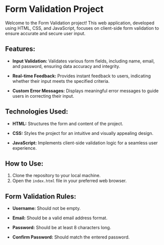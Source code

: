 # Form Validation Project

Welcome to the Form Validation project! This web application, developed using HTML, CSS, and JavaScript, focuses on client-side form validation to ensure accurate and secure user input.

## Features:

- **Input Validation:** Validates various form fields, including name, email, and password, ensuring data accuracy and integrity.

- **Real-time Feedback:** Provides instant feedback to users, indicating whether their input meets the specified criteria.

- **Custom Error Messages:** Displays meaningful error messages to guide users in correcting their input.

## Technologies Used:

- **HTML:** Structures the form and content of the project.

- **CSS:** Styles the project for an intuitive and visually appealing design.

- **JavaScript:** Implements client-side validation logic for a seamless user experience.

## How to Use:

1. Clone the repository to your local machine.
2. Open the `index.html` file in your preferred web browser.

## Form Validation Rules:

- **Username:** Should not be empty.

- **Email:** Should be a valid email address format.

- **Password:** Should be at least 8 characters long.

- **Confirm Password:** Should match the entered password.




